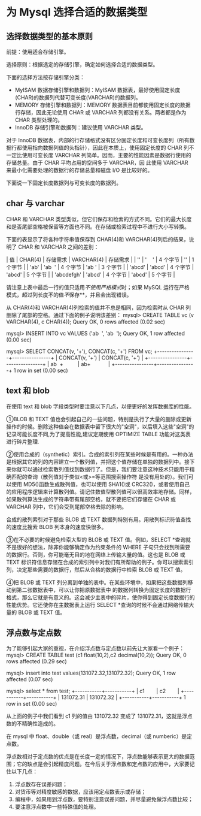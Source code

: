 # 为 Mysql 选择合适的数据类型

## 选择数据类型的基本原则

前提：使用适合存储引擎。

选择原则：根据选定的存储引擎，确定如何选择合适的数据类型。

下面的选择方法按存储引擎分类：

*   MyISAM 数据存储引擎和数据列：MyISAM 数据表，最好使用固定长度(CHAR)的数据列代替可变长度(VARCHAR)的数据列。
*   MEMORY 存储引擎和数据列：MEMORY 数据表目前都使用固定长度的数据行存储，因此无论使用 CHAR 或 VARCHAR 列都没有关系。两者都是作为 CHAR 类型处理的。
*   InnoDB 存储引擎和数据列：建议使用 VARCHAR 类型。

对于 InnoDB 数据表，内部的行存储格式没有区分固定长度和可变长度列（所有数据行都使用指向数据列值的头指针），因此在本质上，使用固定长度的 CHAR 列不一定比使用可变长度 VARCHAR 列简单。因而，主要的性能因素是数据行使用的存储总量。由于 CHAR 平均占用的空间多于 VARCHAR，因 此使用 VARCHAR 来最小化需要处理的数据行的存储总量和磁盘 I/O 是比较好的。

下面说一下固定长度数据列与可变长度的数据列。

## char 与 varchar

CHAR 和 VARCHAR 类型类似，但它们保存和检索的方式不同。它们的最大长度和是否尾部空格被保留等方面也不同。在存储或检索过程中不进行大小写转换。

下面的表显示了将各种字符串值保存到 CHAR(4)和 VARCHAR(4)列后的结果，说明了 CHAR 和 VARCHAR 之间的差别：

| 值 | CHAR(4) | 存储需求 | VARCHAR(4) | 存储需求 |
| '' | '    ' | 4 个字节 | '' | 1 个字节 |
| 'ab' | 'ab  ' | 4 个字节 | 'ab ' | 3 个字节 |
| 'abcd' | 'abcd' | 4 个字节 | 'abcd' | 5 个字节 |
| 'abcdefgh' | 'abcd' | 4 个字节 | 'abcd' | 5 个字节 |

请注意上表中最后一行的值只适用*不使用严格模式*时；如果 MySQL 运行在严格模式，超过列长度不的值*不*保存**，并且会出现错误。

从 CHAR(4)和 VARCHAR(4)列检索的值并不总是相同，因为检索时从 CHAR 列删除了尾部的空格。通过下面的例子说明该差别：
mysql> CREATE TABLE vc (v VARCHAR(4), c CHAR(4));
Query OK, 0 rows affected (0.02 sec)

mysql> INSERT INTO vc VALUES ('ab  ', 'ab  ');
Query OK, 1 row affected (0.00 sec)

mysql> SELECT CONCAT(v, '+'), CONCAT(c, '+') FROM vc;
+----------------+----------------+
| CONCAT(v, '+') | CONCAT(c, '+') |
+----------------+----------------+
| ab  +          | ab+            |
+----------------+----------------+
1 row in set (0.00 sec)

## text 和 blob

在使用 text 和 blob 字段类型时要注意以下几点，以便更好的发挥数据库的性能。

①BLOB 和 TEXT 值也会引起自己的一些问题，特别是执行了大量的删除或更新操作的时候。删除这种值会在数据表中留下很大的"空洞"，以后填入这些"空洞"的记录可能长度不同,为了提高性能,建议定期使用 OPTIMIZE TABLE 功能对这类表进行碎片整理.

②使用合成的（synthetic）索引。合成的索引列在某些时候是有用的。一种办法是根据其它的列的内容建立一个散列值，并把这个值存储在单独的数据列中。接下来你就可以通过检索散列值找到数据行了。但是，我们要注意这种技术只能用于精确匹配的查询（散列值对于类似<或>=等范围搜索操作符 是没有用处的）。我们可以使用 MD5()函数生成散列值，也可以使用 SHA1()或 CRC32()，或者使用自己的应用程序逻辑来计算散列值。请记住数值型散列值可以很高效率地存储。同样，如果散列算法生成的字符串带有尾部空格，就不要把它们存储在 CHAR 或 VARCHAR 列中，它们会受到尾部空格去除的影响。

合成的散列索引对于那些 BLOB 或 TEXT 数据列特别有用。用散列标识符值查找的速度比搜索 BLOB 列本身的速度快很多。

③在不必要的时候避免检索大型的 BLOB 或 TEXT 值。例如，SELECT *查询就不是很好的想法，除非你能够确定作为约束条件的 WHERE 子句只会找到所需要的数据行。否则，你可能毫无目的地在网络上传输大量的值。这也是 BLOB 或 TEXT 标识符信息存储在合成的索引列中对我们有所帮助的例子。你可以搜索索引列，决定那些需要的数据行，然后从合格的数据行中检索 BLOB 或 TEXT 值。

④把 BLOB 或 TEXT 列分离到单独的表中。在某些环境中，如果把这些数据列移动到第二张数据表中，可以让你把原数据表中 的数据列转换为固定长度的数据行格式，那么它就是有意义的。这会减少主表中的碎片，使你得到固定长度数据行的性能优势。它还使你在主数据表上运行 SELECT *查询的时候不会通过网络传输大量的 BLOB 或 TEXT 值。

## 浮点数与定点数

为了能够引起大家的重视，在介绍浮点数与定点数以前先让大家看一个例子：
mysql> CREATE TABLE test (c1 float(10,2),c2 decimal(10,2));
Query OK, 0 rows affected (0.29 sec)

mysql> insert into test values(131072.32,131072.32);
Query OK, 1 row affected (0.07 sec)

mysql> select * from test;
+-----------+-----------+
| c1        | c2        |
+-----------+-----------+
| 131072.31 | 131072.32 |
+-----------+-----------+
1 row in set (0.00 sec)

从上面的例子中我们看到 c1 列的值由 131072.32 变成了 131072.31，这就是浮点数的不精确性造成的。

在 mysql 中 float、double（或 real）是浮点数，decimal（或 numberic）是定点数。

浮点数相对于定点数的优点是在长度一定的情况下，浮点数能够表示更大的数据范围；它的缺点是会引起精度问题。在今后关于浮点数和定点数的应用中，大家要记住以下几点：

1.  浮点数存在误差问题；
2.  对货币等对精度敏感的数据，应该用定点数表示或存储；
3.  编程中，如果用到浮点数，要特别注意误差问题，并尽量避免做浮点数比较；
4.  要注意浮点数中一些特殊值的处理。